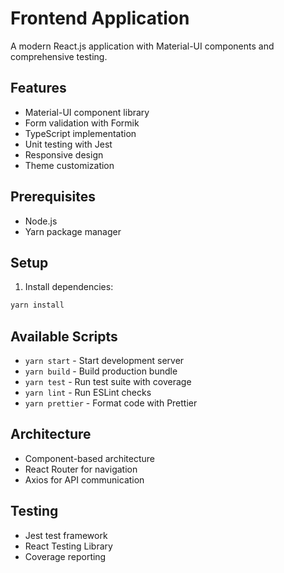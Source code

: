 
# Frontend Application

A modern React.js application with Material-UI components and comprehensive testing.

## Features

- Material-UI component library
- Form validation with Formik
- TypeScript implementation
- Unit testing with Jest
- Responsive design
- Theme customization

## Prerequisites

- Node.js
- Yarn package manager

## Setup

1. Install dependencies:
```bash
yarn install
```

## Available Scripts

- `yarn start` - Start development server
- `yarn build` - Build production bundle
- `yarn test` - Run test suite with coverage
- `yarn lint` - Run ESLint checks
- `yarn prettier` - Format code with Prettier

## Architecture

- Component-based architecture
- React Router for navigation
- Axios for API communication

## Testing

- Jest test framework
- React Testing Library
- Coverage reporting
